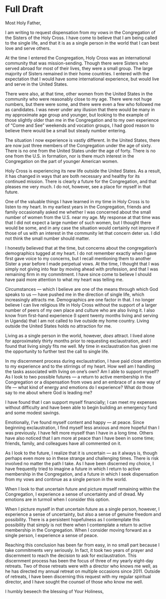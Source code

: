 
# Full Draft

Most Holy Father,

I am writing to request dispensation from my vows in the Congregation of the Sisters of the Holy Cross. I have come to believe that I am being called to the single life, and that it is as a single person in the world that I can best love and serve others.

At the time I entered the Congregation, Holy Cross was an international community that was mission-sending. Though there were Sisters who served abroad for most of their lives, they were a small group. The large majority of Sisters remained in their home countries. I entered with the expectation that I would have some international experience, but would live and serve in the United States.

There were also, at that time, other women from the United States in the community who were reasonably close to my age. There were not huge numbers, but there were some, and there were even a few who followed me as candidates. I was never under any illusion that there would be many in my approximate age group and younger, but looking to the example of those slightly older than me in the Congregation and to my own experience of “Come and See” weekends and vocation groups, I had good reason to believe there would be a small but steady number entering.

The situation I now experience is vastly different. In the United States, there are now just three members of the Congregation under the age of sixty. There is no one from the United States under the age of forty. There is no one from the U.S. in formation, nor is there much interest in the Congregation on the part of younger American women.

Holy Cross is experiencing its new life outside the United States. As a result, it has changed in ways that are both necessary and healthy for its continued mission. There is clearly a future for the Congregation, and that pleases me very much. I do not, however, see a place for myself in that future.

One of the valuable things I have learned in my time in Holy Cross is to listen to my heart. In my earliest years in the Congregation, friends and family occasionally asked me whether I was concerned about the small number of women from the U.S. near my age. My response at that time was that I did not expect a large number of such women, but I thought there would be some, and in any case the situation would certainly not improve if those of us with an interest in the community let that concern deter us. I did not think the small number should matter.

I honestly believed that at the time, but concerns about the congregation’s demographics tugged at my heart. I do not remember exactly when I gave first gave voice to my concerns, but I recall mentioning them to another Sister a year before I made perpetual vows. At the time, I thought that I was simply not giving into fear by moving ahead with profession, and that I was remaining firm in my commitment. I have since come to believe I should have paid more attention to what my heart was telling me.

Circumstances — which I believe are one of the means through which God speaks to us — have pushed me in the direction of single life, which increasingly attracts me. Demographics are one factor in that. I no longer believe I can live religious life in Holy Cross without the support of a larger number of peers of my own place and culture who are also living it. I also know from first-hand experience (I spent twenty months living and serving in Uganda) that I am not called to live outside my home country. Living outside the United States holds no attraction for me.

Living as a single person in the world, however, *does* attract. I lived alone for approximately thirty months prior to requesting exclaustration, and I found that living singly fits me well. My time in exclaustration has given me the opportunity to further test the call to single life.

In my discernment process during exclaustration, I have paid close attention to my experience and to the stirrings of my heart. How well am I handling the tasks associated with living on one’s own? Am I able to support myself? As I look to two possible futures — a return to active membership in the Congregation or a dispensation from vows and an embrace of a new way of life — what kind of energy and emotions do I experience? What do those say to me about where God is leading me?

I have found that I can support myself financially; I can meet my expenses without difficulty and have been able to begin building an emergency fund and some modest savings.

Emotionally, I’ve found myself content and happy — at peace. Since beginning exclaustration, I find myself less anxious and more hopeful than I was previously. I have felt more myself than I have in a long time. Others have also noticed that I am more at peace than I have been in some time; friends, family, and colleagues have all commented on it.

As I look to the future, I realize that it is uncertain — as it always is, though perhaps even more so in these strange and challenging times. There is risk involved no matter the path I take. As I have been discerned my choice, I have frequently tried to imagine a future in which I return to active membership in the Congregation, and a future in which I seek dispensation from my vows and continue as a single person in the world.

When I look to that uncertain future and picture myself remaining within the Congregation, I experience a sense of uncertainty and of dread. My emotions are in turmoil when I consider this option.

When I picture myself in that uncertain future as a single person, however, I experience a sense of uncertainty, but also a sense of genuine freedom and possibility. There is a persistent hopefulness as I contemplate this possibility that simply is not there when I contemplate a return to active membership in the Congregation. When I consider moving forward as a single person, I experience a sense of peace.

<!-- Means: Consider including that I participated in inter-congregational events, but still didn’t find the companionship or hope I need (perhaps part of what steps I’ve taken prior to asking for dispensation). I need a new start. (1) Longstanding efforts to find support-participation in international programs in the Congregation, leadership development opportunities, vocation promotion groups, etc. I've held out for long as I could. (2) The point immediately above is part of what means I've used to get to the point of asking for dispensation. (3) Long path leading up to the request for exclaustration, let alone dispensation: Three retreats, regular spiritual direction, etc. -->

Reaching this conclusion has been far from easy, in no small part because I take commitments very seriously. In fact, it took two years of prayer and discernment to reach the decision to ask for exclaustration. This discernment process has been the focus of three of my yearly eight-day retreats. Two of those retreats were with a director who knows me well, as he has directed my annual retreat on multiple occasions since 2011. Outside of retreats, I have been discerning this request with my regular spiritual director, and I have sought the counsel of those who know me well.

<!--A paragraph about my employments in the congregation goes here, along with reiteration of my request for dispensation goes here. Principal employments: young adult ministry for the diocese and teaching at Holy Cross College (candidate); volunteer tutor at youth center in LA and intern at Jubilee USA Network (novice); secondary school math teacher and campus ministry work at Lakeview, lecturer at PCJ, vocation promotion (Uganda); teaching at Saint Mary's, committee work (Justice, Stewardship, local vocation group), Chapter (2014) delegate).-->

I humbly beseech the blessing of Your Holiness,
<!-- Signature -->